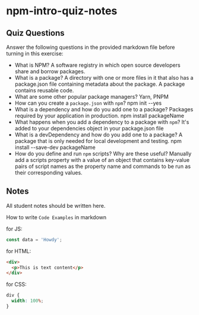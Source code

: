 # npm-intro-quiz-notes

## Quiz Questions

Answer the following questions in the provided markdown file before turning in this exercise:

- What is NPM?
  A software registry in which open source developers share and borrow packages.
- What is a package?
  A directory with one or more files in it that also has a package.json file containing metadata about the package.
  A package contains reusable code.
- What are some other popular package managers?
  Yarn, PNPM
- How can you create a `package.json` with `npm`?
  npm init --yes
- What is a dependency and how do you add one to a package?
  Packages required by your application in production.
  npm install packageName
- What happens when you add a dependency to a package with `npm`?
  It's added to your dependencies object in your package.json file
- What is a devDependency and how do you add one to a package?
  A package that is only needed for local development and testing.
  npm install --save-dev packageName
- How do you define and run `npm` scripts? Why are these useful?
  Manually add a scripts property with a value of an object that contains key-value pairs of script names as the property name and commands to be run as their corresponding values.

## Notes

All student notes should be written here.

How to write `Code Examples` in markdown

for JS:

```javascript
const data = 'Howdy';
```

for HTML:

```html
<div>
  <p>This is text content</p>
</div>
```

for CSS:

```css
div {
  width: 100%;
}
```
